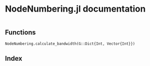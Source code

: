 # NodeNumbering.jl documentation

```@contents
```

## Functions

```@docs
NodeNumbering.calculate_bandwidth(G::Dict{Int, Vector{Int}})
```

## Index

```@index
```
